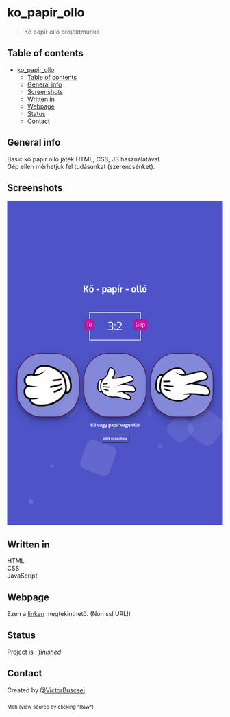 # ko_papir_ollo
> Kő papír olló projektmunka

## Table of contents
- [ko_papir_ollo](#ko_papir_ollo)
  - [Table of contents](#table-of-contents)
  - [General info](#general-info)
  - [Screenshots](#screenshots)
  - [Written in](#written-in)
  - [Webpage](#webpage)
  - [Status](#status)
  - [Contact](#contact)

## General info
Basic kő papír olló játék HTML, CSS, JS használatával.\
Gép ellen mérhetjuk fel tudásunkat (szerencsénket).

## Screenshots
![Ingame Screenshot](./screenshot.png)

## Written in
HTML\
CSS\
JavaScript

## Webpage
Ezen a [linken](https://victorbuscsei.ddns.net/ko_papir_ollo/) megtekinthető. (Non ssl URL!)
## Status
Project is : _finished_

## Contact
Created by [@VictorBuscsei](https://github.com/VictorBuscsei) <br></br><sub> Meh (view source by clicking "Raw")</sub>
<!-- Azok a cseszett div-ek megőritenek:D-->